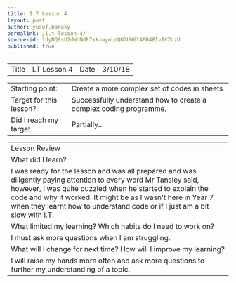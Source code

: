 ```yaml
---
title: I.T Lesson 4
layout: post
author: yusuf.baraky
permalink: /i.t-lesson-4/
source-id: 1dyNQ9sU2dWdNdE7xkxuywLdQD7UW6lAPD48IvICZczU
published: true
---
```

<table>
  <tr>
    <td>Title</td>
    <td>I.T Lesson 4</td>
    <td> Date</td>
    <td>3/10/18</td>
  </tr>
</table>


<table>
  <tr>
    <td>Starting point:</td>
    <td>Create a more complex set of codes in sheets</td>
  </tr>
  <tr>
    <td>Target for this lesson?</td>
    <td>Successfully understand how to create a complex coding programme.</td>
  </tr>
  <tr>
    <td>Did I reach my target</td>
    <td>Partially...</td>
  </tr>
</table>


<table>
  <tr>
    <td>Lesson Review</td>
  </tr>
  <tr>
    <td>What did I learn?</td>
  </tr>
  <tr>
    <td>I was ready for the lesson and was all prepared and was diligently paying attention to every word Mr Tansley said, however, I was quite puzzled when he started to explain the code and why it worked. It might be as I wasn't here in Year 7 when they learnt how to understand code or if I just am a bit slow with I.T.</td>
  </tr>
  <tr>
    <td>What limited my learning? Which habits do I need to work on? </td>
  </tr>
  <tr>
    <td>I must ask more questions when I am struggling.</td>
  </tr>
  <tr>
    <td>What will I change for next time? How will I improve my learning?</td>
  </tr>
  <tr>
    <td>I will raise my hands more often and ask more questions to further my understanding of a topic.</td>
  </tr>
</table>


